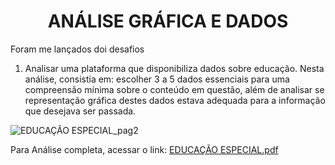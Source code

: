 <h1 align="center"> ANÁLISE GRÁFICA E DADOS </h1>

Foram me lançados doi desafios
1) Analisar uma plataforma que disponibiliza dados sobre educação. Nesta análise, consistia em: escolher 3 a 5 dados essenciais para uma compreensão mínima sobre o conteúdo em questão, além de analisar se representação gráfica destes dados estava adequada para a informação que desejava ser passada. 

![EDUCAÇÃO ESPECIAL_pag2](https://github.com/Therezaclm/Analise-grafica-e-dados/assets/122289308/12cfe1de-2fbb-4fad-8bb5-1e74756f7448)

Para Análise completa, acessar o link: [EDUCAÇÃO ESPECIAL.pdf](https://github.com/Therezaclm/Analise-grafica-e-dados/files/11671317/EDUCACAO.ESPECIAL.pdf)
